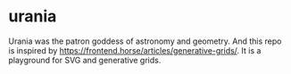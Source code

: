 # urania

Urania was the patron goddess of astronomy and geometry. And this repo is inspired by https://frontend.horse/articles/generative-grids/. It is a playground for SVG and generative grids.
